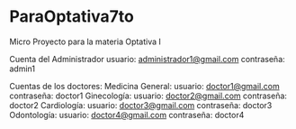 # ParaOptativa7to
Micro Proyecto para la materia Optativa I


Cuenta del Administrador
    usuario: administrador1@gmail.com
    contraseña: admin1

Cuentas de los doctores:
Medicina General:
    usuario: doctor1@gmail.com
    contraseña: doctor1
Ginecología:
    usuario: doctor2@gmail.com
    contraseña: doctor2
Cardiología:
    usuario: doctor3@gmail.com
    contraseña: doctor3
Odontología:
    usuario: doctor4@gmail.com
    contraseña: doctor4